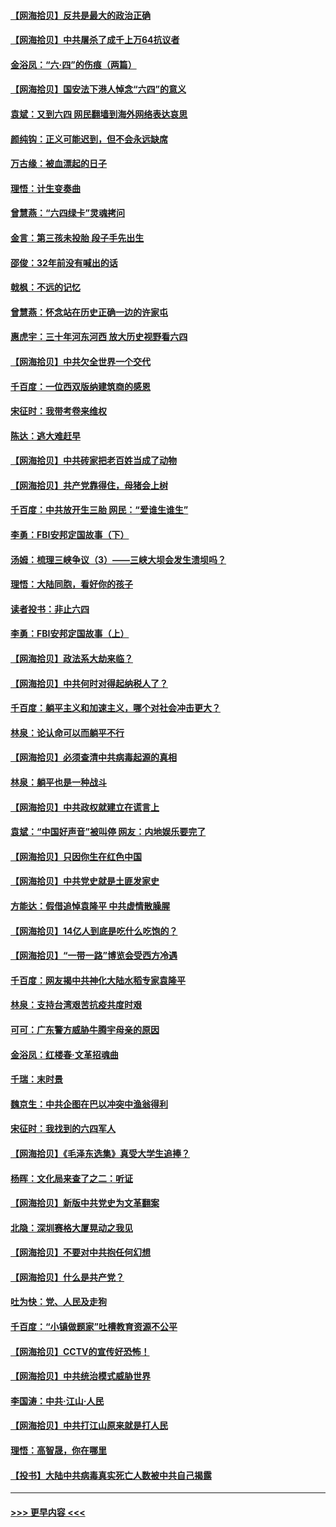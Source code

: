 #### [【网海拾贝】反共是最大的政治正确](../pages/nsc993/n13007051.md?t=06091402) 
#### [【网海拾贝】中共屠杀了成千上万64抗议者](../pages/nsc993/n13002713.md?t=06091402) 
#### [金浴凤：“六·四”的伤痕（两篇）](../pages/nsc993/n13001719.md?t=06091402) 
#### [【网海拾贝】国安法下港人悼念“六四”的意义](../pages/nsc993/n13001039.md?t=06091402) 
#### [袁斌：又到六四 网民翻墙到海外网络表达哀思](../pages/nsc993/n13000995.md?t=06091402) 
#### [颜纯钩：正义可能迟到，但不会永远缺席](../pages/nsc993/n13000920.md?t=06091402) 
#### [万古缘：被血漂起的日子](../pages/nsc993/n13000914.md?t=06091402) 
#### [理悟：计生变奏曲](../pages/nsc993/n13000414.md?t=06091402) 
#### [曾慧燕：“六四绿卡”灵魂拷问](../pages/nsc993/n13000277.md?t=06091402) 
#### [金言：第三孩未投胎 段子手先出生](../pages/nsc993/n13000215.md?t=06091402) 
#### [邵俊：32年前没有喊出的话](../pages/nsc993/n13000181.md?t=06091402) 
#### [戟枫：不远的记忆](../pages/nsc993/n13000121.md?t=06091402) 
#### [曾慧燕：怀念站在历史正确一边的许家屯](../pages/nsc993/n13000073.md?t=06091402) 
#### [惠虎宇：三十年河东河西 放大历史视野看六四](../pages/nsc993/n13000018.md?t=06091402) 
#### [【网海拾贝】中共欠全世界一个交代](../pages/nsc993/n12998706.md?t=06091402) 
#### [千百度：一位西双版纳建筑商的感恩](../pages/nsc993/n12998487.md?t=06091402) 
#### [宋征时：我带考卷来维权](../pages/nsc993/n12994088.md?t=06091402) 
#### [陈达：逃大难赶早](../pages/nsc993/n12993569.md?t=06091402) 
#### [【网海拾贝】中共砖家把老百姓当成了动物](../pages/nsc993/n12993483.md?t=06091402) 
#### [【网海拾贝】共产党靠得住，母猪会上树](../pages/nsc993/n12990730.md?t=06091402) 
#### [千百度：中共放开生三胎 网民：“爱谁生谁生”](../pages/nsc993/n12990644.md?t=06091402) 
#### [李勇：FBI安邦定国故事（下）](../pages/nsc993/n12987854.md?t=06091402) 
#### [汤姆：梳理三峡争议（3）——三峡大坝会发生溃坝吗？](../pages/nsc993/n12989806.md?t=06091402) 
#### [理悟：大陆同胞，看好你的孩子](../pages/nsc993/n12989778.md?t=06091402) 
#### [读者投书：非止六四](../pages/nsc993/n12989673.md?t=06091402) 
#### [李勇：FBI安邦定国故事（上）](../pages/nsc993/n12987749.md?t=06091402) 
#### [【网海拾贝】政法系大劫来临？](../pages/nsc993/n12987596.md?t=06091402) 
#### [【网海拾贝】中共何时对得起纳税人了？](../pages/nsc993/n12985578.md?t=06091402) 
#### [千百度：躺平主义和加速主义，哪个对社会冲击更大？](../pages/nsc993/n12985512.md?t=06091402) 
#### [林泉：论认命可以而躺平不行](../pages/nsc993/n12985505.md?t=06091402) 
#### [【网海拾贝】必须查清中共病毒起源的真相](../pages/nsc993/n12984276.md?t=06091402) 
#### [林泉：躺平也是一种战斗](../pages/nsc993/n12984194.md?t=06091402) 
#### [【网海拾贝】中共政权就建立在谎言上](../pages/nsc993/n12981880.md?t=06091402) 
#### [袁斌：“中国好声音”被叫停 网友：内地娱乐要完了](../pages/nsc993/n12981826.md?t=06091402) 
#### [【网海拾贝】只因你生在红色中国](../pages/nsc993/n12979096.md?t=06091402) 
#### [【网海拾贝】中共党史就是土匪发家史](../pages/nsc993/n12976478.md?t=06091402) 
#### [方能达：假借追悼袁隆平 中共虚情散臊腥](../pages/nsc993/n12976396.md?t=06091402) 
#### [【网海拾贝】14亿人到底是吃什么吃饱的？](../pages/nsc993/n12974125.md?t=06091402) 
#### [【网海拾贝】“一带一路”博览会受西方冷遇](../pages/nsc993/n12971787.md?t=06091402) 
#### [千百度：网友揭中共神化大陆水稻专家袁隆平](../pages/nsc993/n12971733.md?t=06091402) 
#### [林泉：支持台湾艰苦抗疫共度时艰](../pages/nsc993/n12971350.md?t=06091402) 
#### [可可：广东警方威胁牛腾宇母亲的原因](../pages/nsc993/n12971100.md?t=06091402) 
#### [金浴凤：红楼春·文革招魂曲](../pages/nsc993/n12970354.md?t=06091402) 
#### [千瑞：末时景](../pages/nsc993/n12970337.md?t=06091402) 
#### [魏京生：中共企图在巴以冲突中渔翁得利](../pages/nsc993/n12970286.md?t=06091402) 
#### [宋征时：我找到的六四军人](../pages/nsc993/n12970213.md?t=06091402) 
#### [【网海拾贝】《毛泽东选集》真受大学生追捧？](../pages/nsc993/n12968779.md?t=06091402) 
#### [杨晖：文化局来查了之二：听证](../pages/nsc993/n12966528.md?t=06091402) 
#### [【网海拾贝】新版中共党史为文革翻案](../pages/nsc993/n12967526.md?t=06091402) 
#### [北隐：深圳赛格大厦晃动之我见](../pages/nsc993/n12967393.md?t=06091402) 
#### [【网海拾贝】不要对中共抱任何幻想](../pages/nsc993/n12965222.md?t=06091402) 
#### [【网海拾贝】什么是共产党？](../pages/nsc993/n12962781.md?t=06091402) 
#### [吐为快：党、人民及走狗](../pages/nsc993/n12962747.md?t=06091402) 
#### [千百度：“小镇做题家”吐槽教育资源不公平](../pages/nsc993/n12962705.md?t=06091402) 
#### [【网海拾贝】CCTV的宣传好恐怖！](../pages/nsc993/n12959984.md?t=06091402) 
#### [【网海拾贝】中共统治模式威胁世界](../pages/nsc993/n12957622.md?t=06091402) 
#### [李国涛：中共‧江山‧人民](../pages/nsc993/n12957502.md?t=06091402) 
#### [【网海拾贝】中共打江山原来就是打人民](../pages/nsc993/n12954345.md?t=06091402) 
#### [理悟：高智晟，你在哪里](../pages/nsc993/n12953115.md?t=06091402) 
#### [【投书】大陆中共病毒真实死亡人数被中共自己揭露](../pages/nsc993/n12953050.md?t=06091402) 

----
#### [ >>> 更早内容 <<< ](../indexes/nsc993-earlier.md)
